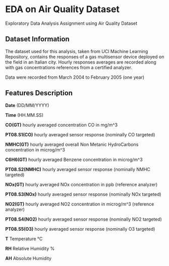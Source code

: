 # EDA on Air Quality Dataset 
Exploratory Data Analysis Assignment using Air Quality Dataset

## Dataset Information
The dataset used for this analysis, taken from UCI Machine Learning Repository, contains the responses of a gas multisensor device deployed on the field in an Italian city. Hourly responses averages are recorded along with gas concentrations references from a certified analyzer.

Data were recorded from March 2004 to February 2005 (one year)

## Features Description

**Date** (DD/MM/YYYY)

**Time** (HH.MM.SS)

**CO(GT)**	hourly averaged concentration CO in mg/m^3

**PT08.S1(CO)**	hourly averaged sensor response (nominally CO targeted)

**NMHC(GT)** hourly averaged overall Non Metanic HydroCarbons concentration in microg/m^3

**C6H6(GT)** hourly averaged Benzene concentration in microg/m^3

**PT08.S2(NMHC)**	hourly averaged sensor response (nominally NMHC targeted)

**NOx(GT)** hourly averaged NOx concentration in ppb (reference analyzer)

**PT08.S3(NOx)** 	hourly averaged sensor response (nominally NOx targeted)

**NO2(GT)** hourly averaged NO2 concentration in microg/m^3 (reference analyzer)

**PT08.S4(NO2)** hourly averaged sensor response (nominally NO2 targeted)

**PT08.S5(O3)**	hourly averaged sensor response (nominally O3 targeted)

**T**	Temperature	°C

**RH** Relative Humidity	%

**AH** Absolute Humidity

